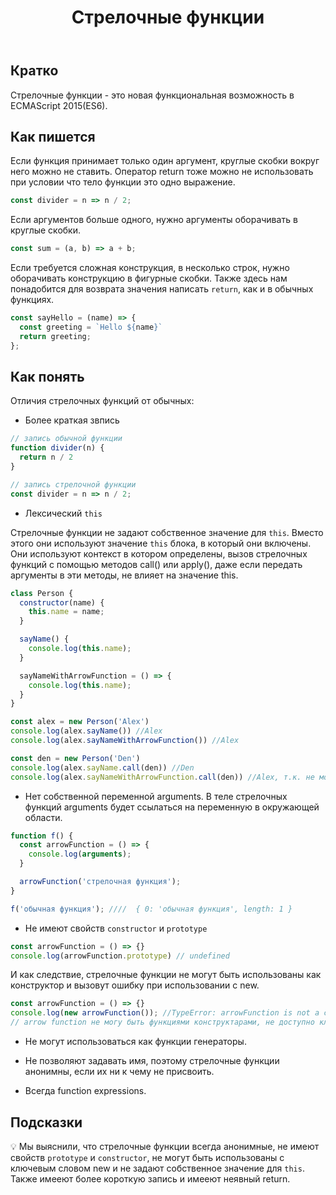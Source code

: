﻿---
title: "Стрелочные функции"
description: "Более компактная запись, чем у обычных функций."
authors:
  - alexafcode
keywords:
  - функция
  - стрелочная функция
related:
  - js/function-as-datatype
  - js/function
  - tools/fp
tags:
  - doka
---

## Кратко

Стрелочные функции - это новая функциональная возможность в ECMAScript 2015(ES6).

## Как пишется

Если функция принимает только один аргумент, круглые скобки вокруг него можно не ставить. Оператор return тоже можно не использовать при условии что тело функции это одно выражение.

```js
const divider = n => n / 2;
```
Если аргументов больше одного, нужно аргументы оборачивать в круглые скобки.


```js
const sum = (a, b) => a + b;
```

Если требуется сложная конструкция, в несколько строк, нужно оборачивать конструкцию в фигурные скобки. Также здесь нам понадобится для возврата значения написать `return`, как и в обычных функциях.

```js
const sayHello = (name) => {
  const greeting = `Hello ${name}`
  return greeting;
};
```

## Как понять

Отличия стрелочных функций от обычных:

- Более краткая звпись

```js
// запись обычной функции
function divider(n) {
  return n / 2
}

// запись стрелочной функции
const divider = n => n / 2;
```
- Лексический `this`

Стрелочные функции не задают собственное значение для `this`. Вместо этого они используют значение `this` блока, в который они включены.
Они используют контекст в котором определены, вызов стрелочных функций с помощью методов call() или apply(), даже если передать аргументы в эти методы, не влияет на значение this.

```js
class Person {
  constructor(name) {
    this.name = name;
  }

  sayName() {
    console.log(this.name);
  }

  sayNameWithArrowFunction = () => {
    console.log(this.name);
  }
}

const alex = new Person('Alex')
console.log(alex.sayName()) //Alex
console.log(alex.sayNameWithArrowFunction()) //Alex

const den = new Person('Den')
console.log(alex.sayName.call(den)) //Den
console.log(alex.sayNameWithArrowFunction.call(den)) //Alex, т.к. не можем изменить контекст
```

- Нет собственной переменной arguments. В теле стрелочных функций arguments будет ссылаться на переменную в окружающей области.

```js
function f() {
  const arrowFunction = () => {
    console.log(arguments);
  }

  arrowFunction('стрелочная функция');
}

f('обычная функция'); ////  { 0: 'обычная функция', length: 1 }
```

- Не имеют свойств `сonstructor` и `prototype`

```js
const arrowFunction = () => {}
console.log(arrowFunction.prototype) // undefined
```
И как следствие, стрелочные функции не могут быть использованы как конструктор и вызовут ошибку при использовании с new.

```js
const arrowFunction = () => {}
console.log(new arrowFunction()); //TypeError: arrowFunction is not a constructor
// arrow function не могу быть функциями конструктарами, не доступно ключевое слово new
```

- Не могут использоваться как функции генераторы.

- Не позволяют задавать имя, поэтому стрелочные функции анонимны, если их ни к чему не присвоить.

- Всегда function expressions.

## Подсказки

💡 Мы выяснили, что стрелочные функции всегда анонимные, не имеют свойств `prototype` и `constructor`, не могут быть использованы с ключевым словом new и не задают собственное значение для `this`.
Также имееют более короткую запись и имееют неявный return.
